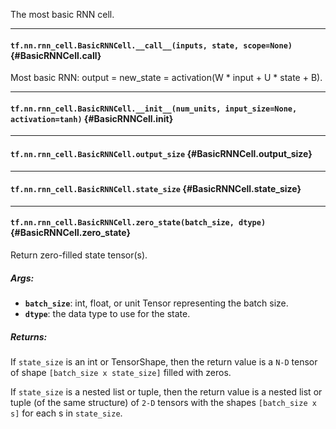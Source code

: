 The most basic RNN cell.
- - -

#### `tf.nn.rnn_cell.BasicRNNCell.__call__(inputs, state, scope=None)` {#BasicRNNCell.__call__}

Most basic RNN: output = new_state = activation(W * input + U * state + B).


- - -

#### `tf.nn.rnn_cell.BasicRNNCell.__init__(num_units, input_size=None, activation=tanh)` {#BasicRNNCell.__init__}




- - -

#### `tf.nn.rnn_cell.BasicRNNCell.output_size` {#BasicRNNCell.output_size}




- - -

#### `tf.nn.rnn_cell.BasicRNNCell.state_size` {#BasicRNNCell.state_size}




- - -

#### `tf.nn.rnn_cell.BasicRNNCell.zero_state(batch_size, dtype)` {#BasicRNNCell.zero_state}

Return zero-filled state tensor(s).

##### Args:


*  <b>`batch_size`</b>: int, float, or unit Tensor representing the batch size.
*  <b>`dtype`</b>: the data type to use for the state.

##### Returns:

  If `state_size` is an int or TensorShape, then the return value is a
  `N-D` tensor of shape `[batch_size x state_size]` filled with zeros.

  If `state_size` is a nested list or tuple, then the return value is
  a nested list or tuple (of the same structure) of `2-D` tensors with
the shapes `[batch_size x s]` for each s in `state_size`.


